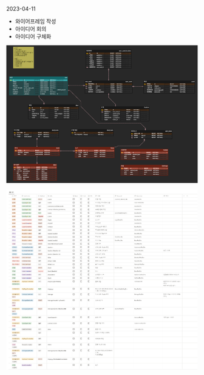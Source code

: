 2023-04-11

- 와이어프레임 작성
- 아이디어 회의
- 아이디어 구체화

![image.png](./image.png)

![image-1.png](./image-1.png)
